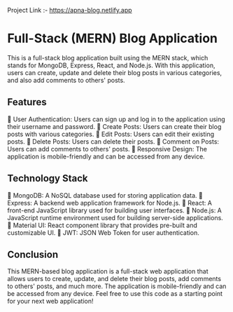 Project Link :- https://apna-blog.netlify.app

# Full-Stack (MERN) Blog Application
This is a full-stack blog application built using the MERN stack, which stands for MongoDB, Express, React, and Node.js. With this application, users can create, update and delete their blog posts in various categories, and also add comments to others' posts.
## Features
	User Authentication: Users can sign up and log in to the application using their username and password.
	Create Posts: Users can create their blog posts with various categories.
	Edit Posts: Users can edit their existing posts.
	Delete Posts: Users can delete their posts.
	Comment on Posts: Users can add comments to others' posts.
	Responsive Design: The application is mobile-friendly and can be accessed from any device.
## Technology Stack
	MongoDB: A NoSQL database used for storing application data.
	Express: A backend web application framework for Node.js.
	React: A front-end JavaScript library used for building user interfaces.
	Node.js: A JavaScript runtime environment used for building server-side applications.
	Material UI: React component library that provides pre-built and customizable UI.
	JWT: JSON Web Token for user authentication.
## Conclusion
This MERN-based blog application is a full-stack web application that allows users to create, update, and delete their blog posts, add comments to others' posts, and much more. The application is mobile-friendly and can be accessed from any device. Feel free to use this code as a starting point for your next web application!
